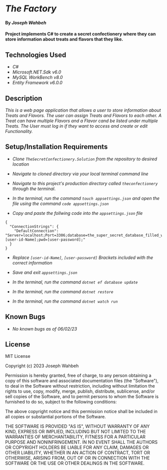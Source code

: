 # _The Factory_

#### By _**Joseph Wahbeh**_

#### Project implements C# to create a secret confectionery where they can store information about treats and flavors that they like.

## Technologies Used

* _C#_
* _Microsoft.NET.Sdk v6.0_
* _MySQL WorkBench v8.0_
* _Entity Framework v6.0.0_

## Description

_This is a web page application that allows a user to store information about Treats and Flavors. The user can assign Treats and Flavors to each other. A Treat can have multiple Flavors and a Flavor cand be listed under multiple Treats. The User must log in if they want to access and create or edit Functionality._

## Setup/Installation Requirements

* _Clone `TheSecretConfectionery.Solution` from the repository to desired location_
* _Navigate to cloned directory via your local terminal command line_
* _Navigate to this project's production directory called `theconfectionery` through the terminal_.
* _In the terminal, run the command `touch appsettings.json` and open the file using the command `code appsettings.json`_ 


* _Copy and paste the follwing code into the `appsettings.json` file_
```
{
  "ConnectionStrings": {
    "DefaultConnection": "Server=localhost;Port=3306;database=the_super_secret_database_filled_with_good_things;uid=[user-id-Name];pwd=[user-password];"
  } 
}
```
* _Replace `[user-id-Name]`, `[user-password]` Brackets included with the correct information_
* _Save and exit `appsettings.json`_

* _In the terminal, run the command `dotnet ef database update`_
* _In the terminal, run the command `dotnet restore`_
* _In the terminal, run the command `dotnet watch run`_

## Known Bugs

* _No known bugs as of 06/02/23_

## License
MIT License

Copyright (c) 2023 Joseph Wahbeh

Permission is hereby granted, free of charge, to any person obtaining a copy
of this software and associated documentation files (the "Software"), to deal
in the Software without restriction, including without limitation the rights
to use, copy, modify, merge, publish, distribute, sublicense, and/or sell
copies of the Software, and to permit persons to whom the Software is
furnished to do so, subject to the following conditions:

The above copyright notice and this permission notice shall be included in all
copies or substantial portions of the Software.

THE SOFTWARE IS PROVIDED "AS IS", WITHOUT WARRANTY OF ANY KIND, EXPRESS OR
IMPLIED, INCLUDING BUT NOT LIMITED TO THE WARRANTIES OF MERCHANTABILITY,
FITNESS FOR A PARTICULAR PURPOSE AND NONINFRINGEMENT. IN NO EVENT SHALL THE
AUTHORS OR COPYRIGHT HOLDERS BE LIABLE FOR ANY CLAIM, DAMAGES OR OTHER
LIABILITY, WHETHER IN AN ACTION OF CONTRACT, TORT OR OTHERWISE, ARISING FROM,
OUT OF OR IN CONNECTION WITH THE SOFTWARE OR THE USE OR OTHER DEALINGS IN THE
SOFTWARE.
